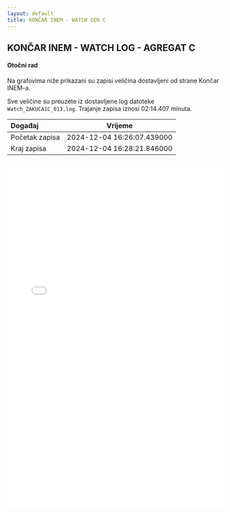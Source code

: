 ```yaml
---
layout: default
title: KONČAR INEM - WATCH GEN C
---
```


## KONČAR INEM - WATCH LOG - AGREGAT C 

#### Otočni rad

Na grafovima niže prikazani su zapisi veličina dostavljeni od strane Končar INEM-a. 

Sve veličine su preuzete iz dostavljene log datoteke `Watch_ZAKUCA1C_013.log`.
Trajanje zapisa iznosi 02:14.407 minuta.


| Događaj        |      Vrijeme                |
| :------------  | :-------------------------: |
| Početak zapisa | 2024-12-04 16:26:07.439000  |
| Kraj zapisa    | 2024-12-04 16:28:21.846000  |
                               

<div class="wide-graph">
    <iframe src="{{ site.baseurl }}/uzbuda/OR/watch_zakuca1c_013.html" width="100%" height="800px" frameborder="0"></iframe>
</div>